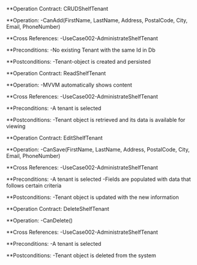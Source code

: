**Operation Contract: CRUDShelfTenant

**Operation: 
-CanAdd(FirstName, LastName, Address, PostalCode, City, Email, PhoneNumber)

**Cross References: 
-UseCase002-AdministrateShelfTenant

**Preconditions: 
-No existing Tenant with the same Id in Db

**Postconditions: 
-Tenant-object is created and persisted



**Operation Contract: ReadShelfTenant

**Operation: 
-MVVM automatically shows content

**Cross References: 
-UseCase002-AdministrateShelfTenant

**Preconditions: 
-A tenant is selected

**Postconditions: 
-Tenant object is retrieved and its data is available for viewing



**Operation Contract: EditShelfTenant

**Operation: 
-CanSave(FirstName, LastName, Address, PostalCode, City, Email, PhoneNumber)

**Cross References: 
-UseCase002-AdministrateShelfTenant

**Preconditions: 
-A tenant is selected
-Fields are populated with data that follows certain criteria

**Postconditions: 
-Tenant object is updated with the new information



**Operation Contract: DeleteShelfTenant

**Operation: 
-CanDelete()

**Cross References: 
-UseCase002-AdministrateShelfTenant

**Preconditions: 
-A tenant is selected

**Postconditions: 
-Tenant object is deleted from the system
